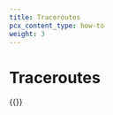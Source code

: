 ```yaml
---
title: Traceroutes
pcx_content_type: how-to
weight: 3
---
```


# Traceroutes

{{<render file="analytics/_traceroutes.md" productFolder="Magic WAN" withParameters="Transit">}}